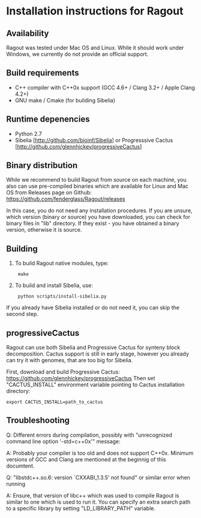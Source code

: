 Installation instructions for Ragout
====================================

Availability
------------
Ragout was tested under Mac OS and Linux. While it should work
under Windows, we currently do not provide an official support.


Build requirements
------------------
* C++ compiler with C++0x support (GCC 4.6+ / Clang 3.2+ / Apple Clang 4.2+)
* GNU make / Cmake (for building Sibelia)


Runtime depenencies
-------------------

* Python 2.7
* Sibelia [http://github.com/bioinf/Sibelia] or Progresssive Cactus [http://github.com/glennhickey/progressiveCactus]


Binary distribution
-------------------

While we recommend to build Ragout from source on each machine, you also can
use pre-compiled binaries which are available for Linux and Mac OS from 
Releases page on Github: https://github.com/fenderglass/Ragout/releases

In this case, you do not need any installation procedures. If you are unsure,
which version (binary or source) you have downloaded, you can check for
binary files in "lib" directory. If they exist - you have obtained a binary
version, otherwise it is source.


Building
--------

1. To build Ragout native modules, type:
    
        make

2. To build and install Sibelia, use:

        python scripts/install-sibelia.py

If you already have Sibelia installed or do not need it, 
you can skip the second step.


progressiveCactus
-----------------

Ragout can use both Sibelia and Progressive Cactus for synteny block decomposition.
Cactus support is still in early stage, however you already can try it with genomes,
that are too big for Sibelia.

First, download and build Progressive Cactus: https://github.com/glennhickey/progressiveCactus
Then set "CACTUS_INSTALL" environment variable pointing to Cactus installation directory:

    export CACTUS_INSTALL=path_to_cactus


Troubleshooting
---------------

Q: Different errors during compilation, possibly with 
"unrecognized command line option '-std=c++0x'" message:

A: Probably your compiler is too old and does not support C++0x. Minimum
versions of GCC and Clang are mentioned at the beginnig of this documtent.


Q: "libstdc++.so.6: version `CXXABI_1.3.5' not found" or similar error when running

A: Ensure, that version of libc++ which was used to compile Ragout is similar
to one which is used to run it. You can specify an extra search path
to a specific library by setting "LD_LIBRARY_PATH" variable.